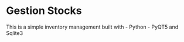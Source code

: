 # Gestion Stocks

This is a simple inventory management built with 
    - Python
    - PyQT5 and Sqlite3
